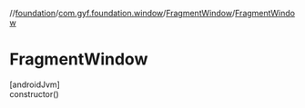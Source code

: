 //[foundation](../../../index.md)/[com.gyf.foundation.window](../index.md)/[FragmentWindow](index.md)/[FragmentWindow](-fragment-window.md)

# FragmentWindow

[androidJvm]\
constructor()